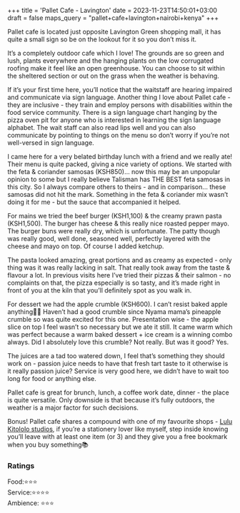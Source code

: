 +++
title = 'Pallet Cafe - Lavington'
date = 2023-11-23T14:50:01+03:00
draft = false
maps_query = "pallet+cafe+lavington+nairobi+kenya"
+++

Pallet cafe is located just opposite Lavington Green shopping mall, it has quite a small sign so be on the lookout for it so you don’t miss it.

It’s a completely outdoor cafe which I love! The grounds are so green and lush, plants everywhere and the hanging plants on the low corrugated roofing make it feel like an open greenhouse. You can choose to sit within the sheltered section or out on the grass when the weather is behaving.

If it’s your first time here, you’ll notice that the waitstaff are hearing impaired and communicate via sign language. Another thing I love about Pallet cafe - they are inclusive - they train and employ persons with disabilities within the food service community. There is a sign language chart hanging by the pizza oven pit for anyone who is interested in learning the sign language alphabet. The wait staff can also read lips well and you can also communicate by pointing to things on the menu so don’t worry if you’re not well-versed in sign language.

I came here for a very belated birthday lunch with a friend and we really ate! Their menu is quite packed, giving a nice variety of options. We started with the feta & coriander samosas (KSH850)… now this may be an unpopular opinion to some but I really believe Talisman has THE BEST feta samosas in this city. So I always compare others to theirs - and in comparison… these samosas did not hit the mark. Something in the feta & coriander mix wasn’t doing it for me - but the sauce that accompanied it helped.

For mains we tried the beef burger (KSH1,100) & the creamy prawn pasta (KSH1,500). The burger has cheese & this really nice roasted pepper mayo. The burger buns were really dry, which is unfortunate. The patty though was really good, well done, seasoned well, perfectly layered with the cheese and mayo on top. Of course I added ketchup.

The pasta looked amazing, great portions and as creamy as expected - only thing was it was really lacking in salt. That really took away from the taste & flavour a lot. In previous visits here I’ve tried their pizzas & their salmon - no complaints on that, the pizza especially is so tasty, and it’s made right in front of you at the kiln that you’ll definitely spot as you walk in.

For dessert we had the apple crumble (KSH600). I can’t resist baked apple anything🙈😅 Haven’t had a good crumble since Nyama mama’s pineapple crumble so was quite excited for this one. Presentation wise - the apple slice on top I feel wasn’t so necessary but we ate it still. It came warm which was perfect because a warm baked dessert + ice cream is a winning combo always. Did I absolutely love this crumble? Not really. But was it good? Yes.

The juices are a tad too watered down, I feel that’s something they should work on - passion juice needs to have that fresh tart taste to it otherwise is it really passion juice? Service is very good here, we didn’t have to wait too long for food or anything else.

Pallet cafe is great for brunch, lunch, a coffee work date, dinner - the place is quite versatile. Only downside is that because it’s fully outdoors, the weather is a major factor for such decisions.

Bonus! Pallet cafe shares a compound with one of my favourite shops - [Lulu Kitololo studios](https://www.lulukitololo.com/), if you’re a stationery lover like myself, step inside knowing you’ll leave with at least one item (or 3) and they give you a free bookmark when you buy something📚

### Ratings

Food:⭐️⭐️⭐️<br>
Service:⭐️⭐️⭐️⭐️<br>
Ambience: ⭐️⭐️⭐️<br>
